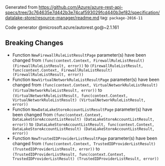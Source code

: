 Generated from https://github.com/Azure/azure-rest-api-specs/tree/3c764635e7d442b3e74caf593029fcd440b3ef82/specification/datalake-store/resource-manager/readme.md tag: `package-2016-11`

Code generator @microsoft.azure/autorest.go@~2.1.161

## Breaking Changes

- Function `NewFirewallRuleListResultPage` parameter(s) have been changed from `(func(context.Context, FirewallRuleListResult) (FirewallRuleListResult, error))` to `(FirewallRuleListResult, func(context.Context, FirewallRuleListResult) (FirewallRuleListResult, error))`
- Function `NewVirtualNetworkRuleListResultPage` parameter(s) have been changed from `(func(context.Context, VirtualNetworkRuleListResult) (VirtualNetworkRuleListResult, error))` to `(VirtualNetworkRuleListResult, func(context.Context, VirtualNetworkRuleListResult) (VirtualNetworkRuleListResult, error))`
- Function `NewDataLakeStoreAccountListResultPage` parameter(s) have been changed from `(func(context.Context, DataLakeStoreAccountListResult) (DataLakeStoreAccountListResult, error))` to `(DataLakeStoreAccountListResult, func(context.Context, DataLakeStoreAccountListResult) (DataLakeStoreAccountListResult, error))`
- Function `NewTrustedIDProviderListResultPage` parameter(s) have been changed from `(func(context.Context, TrustedIDProviderListResult) (TrustedIDProviderListResult, error))` to `(TrustedIDProviderListResult, func(context.Context, TrustedIDProviderListResult) (TrustedIDProviderListResult, error))`
